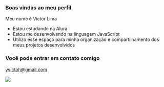 ### Boas vindas ao meu perfil
Meu nome é Victor Lima
- Estou estudando na Alura
- Estou me desenvolvendo na linguagem JavaScript
- Utilizo esse espaço para minha organização e compartilhamento dos meus projetos desenvolvidos
### Você pode entrar em contato comigo
yvictoh@gmail.com

![](https://media.tenor.com/vLDrXeFnQlYAAAAi/uh-oh.gif)
